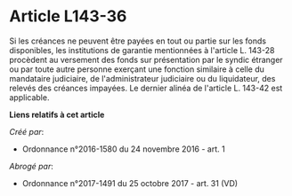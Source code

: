 # Article L143-36

Si les créances ne peuvent être payées en tout ou partie sur les fonds disponibles, les institutions de garantie mentionnées
à l'article L. 143-28 procèdent au versement des fonds sur présentation par le syndic étranger ou par toute autre personne
exerçant une fonction similaire à celle du mandataire judiciaire, de l'administrateur judiciaire ou du liquidateur, des
relevés des créances impayées. Le dernier alinéa de l'article L. 143-42 est applicable.

**Liens relatifs à cet article**

_Créé par_:

  - Ordonnance n°2016-1580 du 24 novembre 2016 - art. 1

_Abrogé par_:

  - Ordonnance n°2017-1491 du 25 octobre 2017 - art. 31 (VD)
